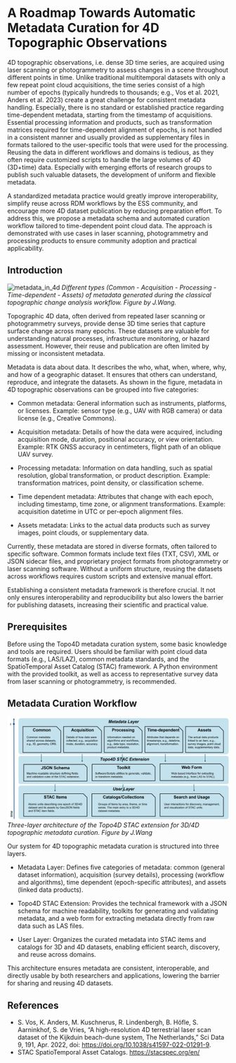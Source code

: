 # A Roadmap Towards Automatic Metadata Curation for 4D Topographic Observations

4D topographic observations, i.e. dense 3D time series, are acquired using laser scanning or photogrammetry to assess changes in a scene throughout different points in time. Unlike traditional multitemporal datasets with only a few repeat point cloud acquisitions, the time series consist of a high number of epochs (typically hundreds to thousands; e.g., Vos et al. 2021, Anders et al. 2023) create a great challenge for consistent metadata handling. Especially, there is no standard or established practice regarding time-dependent metadata, starting from the timestamp of acquisitions. Essential processing information and products, such as transformation matrices required for time-dependent alignment of epochs, is not handled in a consistent manner and usually provided as supplementary files in formats tailored to the user-specific tools that were used for the processing. Reusing the data in different workflows and domains is tedious, as they often require customized scripts to handle the large volumes of 4D (3D+time) data. Especially with emerging efforts of research groups to publish such valuable datasets, the development of uniform and flexible metadata.

A standardized metadata practice would greatly improve interoperability, simplify reuse across RDM workflows by the ESS community, and encourage more 4D dataset publication by reducing preparation effort. To address this, we propose a metadata schema and automated curation workflow tailored to time-dependent point cloud data. The approach is demonstrated with use cases in laser scanning, photogrammetry and processing products to ensure community adoption and practical applicability.

## Introduction

![metadata_in_4d](./assets/metadata_in_4d.png)
*Different types (Common - Acquisition - Processing - Time-dependent - Assets) of metadata generated during the classical topographic change analysis workflow. Figure by J.Wang.*

Topographic 4D data, often derived from repeated laser scanning or photogrammetry surveys, provide dense 3D time series that capture surface change across many epochs. These datasets are valuable for understanding natural processes, infrastructure monitoring, or hazard assessment. However, their reuse and publication are often limited by missing or inconsistent metadata.

Metadata is data about data. It describes the who, what, when, where, why, and how of a geographic dataset. It ensures that others can understand, reproduce, and integrate the datasets. As shown in the figure, metadata in 4D topographic observations can be grouped into five categories:

- Common metadata: General information such as instruments, platforms, or licenses. Example: sensor type (e.g., UAV with RGB camera) or data license (e.g., Creative Commons).

- Acquisition metadata: Details of how the data were acquired, including acquisition mode, duration, positional accuracy, or view orientation. Example: RTK GNSS accuracy in centimeters, flight path of an oblique UAV survey.

- Processing metadata: Information on data handling, such as spatial resolution, global transformation, or product description. Example: transformation matrices, point density, or classification scheme.

- Time dependent metadata: Attributes that change with each epoch, including timestamp, time zone, or alignment transformations. Example: acquisition datetime in UTC or per-epoch alignment files.

- Assets metadata: Links to the actual data products such as survey images, point clouds, or supplementary data.

Currently, these metadata are stored in diverse formats, often tailored to specific software. Common formats include text files (TXT, CSV), XML or JSON sidecar files, and proprietary project formats from photogrammetry or laser scanning software. Without a uniform structure, reusing the datasets across workflows requires custom scripts and extensive manual effort.

Establishing a consistent metadata framework is therefore crucial. It not only ensures interoperability and reproducibility but also lowers the barrier for publishing datasets, increasing their scientific and practical value.

## Prerequisites

Before using the Topo4D metadata curation system, some basic knowledge and tools are required. Users should be familiar with point cloud data formats (e.g., LAS/LAZ), common metadata standards, and the SpatioTemporal Asset Catalog (STAC) framework. A Python environment with the provided toolkit, as well as access to representative survey data from laser scanning or photogrammetry, is recommended.

## Metadata Curation Workflow

![3layer_curation](./assets/3layer_topo4d.png)
*Three-layer architecture of the Topo4D STAC extension for 3D/4D topographic metadata curation. Figure by J.Wang*

Our system for 4D topographic metadata curation is structured into three layers.

- Metadata Layer: Defines five categories of metadata: common (general dataset information), acquisition (survey details), processing (workflow and algorithms), time dependent (epoch-specific attributes), and assets (linked data products).

- Topo4D STAC Extension: Provides the technical framework with a JSON schema for machine readability, toolkits for generating and validating metadata, and a web form for extracting metadata directly from raw data such as LAS files.

- User Layer: Organizes the curated metadata into STAC items and catalogs for 3D and 4D datasets, enabling efficient search, discovery, and reuse across domains.

This architecture ensures metadata are consistent, interoperable, and directly usable by both researchers and applications, lowering the barrier for sharing and reusing 4D datasets.

<!-- ### Metadata Ingestion


### Metadata Construction


### Metadata Usage
 -->


<!-- ## Use Cases and Data

Multi-sensor multi-temporal UAV acquisition and processing products

High-frequency terrestrial laser scanning (TLS) point clouds -->

## References

- S. Vos, K. Anders, M. Kuschnerus, R. Lindenbergh, B. Höfle, S. Aarninkhof, S. de Vries, “A high-resolution 4D terrestrial laser scan dataset of the Kijkduin beach-dune system, The Netherlands,” Sci Data 9, 191, Apr. 2022, doi: https://doi.org/10.1038/s41597-022-01291-9.
- STAC SpatioTemporal Asset Catalogs. https://stacspec.org/en/